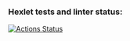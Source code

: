 ### Hexlet tests and linter status:
[![Actions Status](https://github.com/braimm/python-project-50/actions/workflows/hexlet-check.yml/badge.svg)](https://github.com/braimm/python-project-50/actions)
